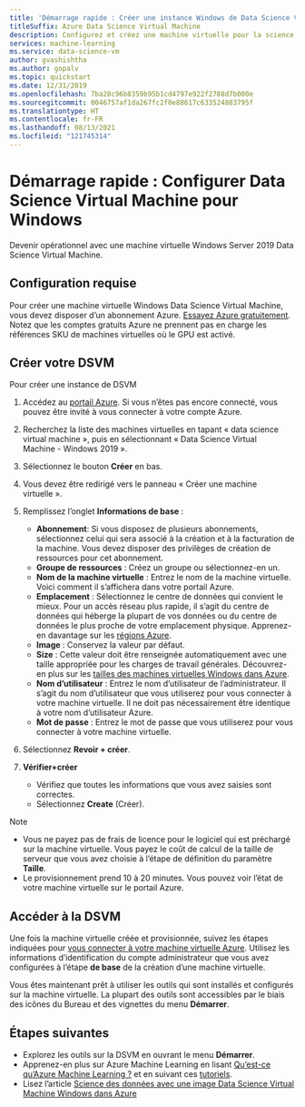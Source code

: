 ```yaml
---
title: 'Démarrage rapide : Créer une instance Windows de Data Science Virtual Machine'
titleSuffix: Azure Data Science Virtual Machine
description: Configurez et créez une machine virtuelle pour la science des données sur Microsoft Azure pour vos besoins d’analyse et d’apprentissage automatique.
services: machine-learning
ms.service: data-science-vm
author: gvashishtha
ms.author: gopalv
ms.topic: quickstart
ms.date: 12/31/2019
ms.openlocfilehash: 7ba28c96b8359b95b1cd4797e922f2788d7b000e
ms.sourcegitcommit: 0046757af1da267fc2f0e88617c633524883795f
ms.translationtype: HT
ms.contentlocale: fr-FR
ms.lasthandoff: 08/13/2021
ms.locfileid: "121745314"
---
```

# <a name="quickstart-set-up-the-data-science-virtual-machine-for-windows"></a>Démarrage rapide : Configurer Data Science Virtual Machine pour Windows

Devenir opérationnel avec une machine virtuelle Windows Server 2019 Data Science Virtual Machine.

## <a name="prerequisite"></a>Configuration requise

Pour créer une machine virtuelle Windows Data Science Virtual Machine, vous devez disposer d’un abonnement Azure. [Essayez Azure gratuitement](https://azure.com/free).
Notez que les comptes gratuits Azure ne prennent pas en charge les références SKU de machines virtuelles où le GPU est activé.

## <a name="create-your-dsvm"></a>Créer votre DSVM

Pour créer une instance de DSVM

1. Accédez au [portail Azure](https://portal.azure.com). Si vous n’êtes pas encore connecté, vous pouvez être invité à vous connecter à votre compte Azure.
1. Recherchez la liste des machines virtuelles en tapant « data science virtual machine », puis en sélectionnant « Data Science Virtual Machine - Windows 2019 ».

1. Sélectionnez le bouton **Créer** en bas.

1. Vous devez être redirigé vers le panneau « Créer une machine virtuelle ».

1. Remplissez l’onglet **Informations de base** :
      * **Abonnement**: Si vous disposez de plusieurs abonnements, sélectionnez celui qui sera associé à la création et à la facturation de la machine. Vous devez disposer des privilèges de création de ressources pour cet abonnement.
      * **Groupe de ressources** : Créez un groupe ou sélectionnez-en un.
      * **Nom de la machine virtuelle** : Entrez le nom de la machine virtuelle. Voici comment il s’affichera dans votre portail Azure.
      * **Emplacement** : Sélectionnez le centre de données qui convient le mieux. Pour un accès réseau plus rapide, il s’agit du centre de données qui héberge la plupart de vos données ou du centre de données le plus proche de votre emplacement physique. Apprenez-en davantage sur les [régions Azure](https://azure.microsoft.com/global-infrastructure/regions/).
      * **Image** : Conservez la valeur par défaut.
      * **Size** : Cette valeur doit être renseignée automatiquement avec une taille appropriée pour les charges de travail générales. Découvrez-en plus sur les [tailles des machines virtuelles Windows dans Azure](../../virtual-machines/sizes.md).
      * **Nom d’utilisateur** : Entrez le nom d’utilisateur de l’administrateur. Il s’agit du nom d’utilisateur que vous utiliserez pour vous connecter à votre machine virtuelle. Il ne doit pas nécessairement être identique à votre nom d’utilisateur Azure.
      * **Mot de passe** : Entrez le mot de passe que vous utiliserez pour vous connecter à votre machine virtuelle.    
1. Sélectionnez **Revoir + créer**.
1. **Vérifier+créer**
   * Vérifiez que toutes les informations que vous avez saisies sont correctes. 
   * Sélectionnez **Create** (Créer).


> [!NOTE]
> * Vous ne payez pas de frais de licence pour le logiciel qui est préchargé sur la machine virtuelle. Vous payez le coût de calcul de la taille de serveur que vous avez choisie à l’étape de définition du paramètre **Taille**.
> * Le provisionnement prend 10 à 20 minutes. Vous pouvez voir l’état de votre machine virtuelle sur le portail Azure.

## <a name="access-the-dsvm"></a>Accéder à la DSVM

Une fois la machine virtuelle créée et provisionnée, suivez les étapes indiquées pour [vous connecter à votre machine virtuelle Azure](../../marketplace/azure-vm-create-using-approved-base.md). Utilisez les informations d’identification du compte administrateur que vous avez configurées à l’étape **de base** de la création d’une machine virtuelle. 

Vous êtes maintenant prêt à utiliser les outils qui sont installés et configurés sur la machine virtuelle. La plupart des outils sont accessibles par le biais des icônes du Bureau et des vignettes du menu **Démarrer**.

<a name="tools"></a>


## <a name="next-steps"></a>Étapes suivantes

* Explorez les outils sur la DSVM en ouvrant le menu **Démarrer**.
* Apprenez-en plus sur Azure Machine Learning en lisant [Qu’est-ce qu’Azure Machine Learning ?](../overview-what-is-azure-machine-learning.md) et en suivant ces [tutoriels](../index.yml).
* Lisez l’article [Science des données avec une image Data Science Virtual Machine Windows dans Azure](./vm-do-ten-things.md)
